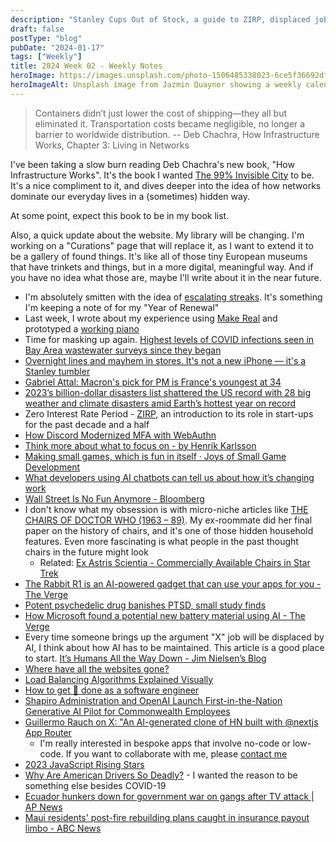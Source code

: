 ```yaml
---
description: "Stanley Cups Out of Stock, a guide to ZIRP, displaced jobs from AI, and the reason there's no improvement on rebuilding Lahaina."
draft: false
postType: "blog"
pubDate: "2024-01-17"
tags: ["Weekly"]
title: 2024 Week 02 - Weekly Notes
heroImage: https://images.unsplash.com/photo-1506485338023-6ce5f36692df?ixlib=rb-4.0.3&ixid=M3wxMjA3fDB8MHxwaG90by1wYWdlfHx8fGVufDB8fHx8fA%3D%3D&auto=format&fit=crop&w=2370&q=80
heroImageAlt: Unsplash image from Jazmin Quaynor showing a weekly calendar
---
```


> Containers didn’t just lower the cost of shipping—they all but eliminated it. Transportation costs became negligible, no longer a barrier to worldwide distribution.
> -- Deb Chachra, How Infrastructure Works, Chapter 3: Living in Networks

I've been taking a slow burn reading Deb Chachra's new book, "How Infrastructure Works". It's the book I wanted [The 99% Invisible City](https://99percentinvisible.org/book/) to be. It's a nice compliment to it, and dives deeper into the idea of how networks dominate our everyday lives in a (sometimes) hidden way.

At some point, expect this book to be in my book list.

Also, a quick update about the website. My library will be changing. I'm working on a "Curations" page that will replace it, as I want to extend it to be a gallery of found things. It's like all of those tiny European museums that have trinkets and things, but in a more digital, meaningful way. And if you have no idea what those are, maybe I'll write about it in the near future.

- I'm absolutely smitten with the idea of [escalating streaks](https://simonwillison.net/2024/Jan/2/escalating-streaks/#atom-entries). It's something I'm keeping a note of for my "Year of Renewal"
- Last week, I wrote about my experience using [Make Real](/blog/2024-01-08-make-real) and prototyped a [working piano](/project/2024-01-09-piano)
- Time for masking up again. [Highest levels of COVID infections seen in Bay Area wastewater surveys since they began](https://www.sfchronicle.com/bayarea/article/covid-wastewater-hospitalizations-18596872.php)
- [Overnight lines and mayhem in stores. It's not a new iPhone — it's a Stanley tumbler](https://www.npr.org/2024/01/09/1223491078/stanley-tumbler-craze-target-starbucks)
- [Gabriel Attal: Macron's pick for PM is France's youngest at 34](https://www.bbc.com/news/world-europe-67922062)
- [2023’s billion-dollar disasters list shattered the US record with 28 big weather and climate disasters amid Earth’s hottest year on record](https://theconversation.com/2023s-billion-dollar-disasters-list-shattered-the-us-record-with-28-big-weather-and-climate-disasters-amid-earths-hottest-year-on-record-220634)
- Zero Interest Rate Period - [ZIRP](https://newsletter.pragmaticengineer.com/p/zirp), an introduction to its role in start-ups for the past decade and a half
- [How Discord Modernized MFA with WebAuthn](https://discord.com/blog/how-discord-modernized-mfa-with-webauthn?utm_source=tldrwebdev)
- [Think more about what to focus on - by Henrik Karlsson](https://www.henrikkarlsson.xyz/p/multi-armed-bandit?utm_source=tldrwebdev)
- [Making small games, which is fun in itself · Joys of Small Game Development](https://abagames.github.io/joys-of-small-game-development-en/fun_to_make_small_games.html?utm_source=tldrwebdev)
- [What developers using AI chatbots can tell us about how it’s changing work](https://qz.com/what-software-developers-using-chatgpt-can-tell-us-abou-1851116767?utm_source=tldrwebdev)
- [Wall Street Is No Fun Anymore - Bloomberg](https://www.bloomberg.com/opinion/articles/2021-12-22/wall-street-is-no-fun-anymore?utm_source=substack&utm_medium=email)
- I don't know what my obsession is with micro-niche articles like [THE CHAIRS OF DOCTOR WHO (1963 – 89)](https://pinkforyouractualpterodactyl.com/2021/06/20/the-chairs-of-doctor-who-1963-89/). My ex-roommate did her final paper on the history of chairs, and it's one of those hidden household features. Even more fascinating is what people in the past thought chairs in the future might look
  - Related: [Ex Astris Scientia - Commercially Available Chairs in Star Trek](https://www.ex-astris-scientia.org/database/chairs-trek.htm)
- [The Rabbit R1 is an AI-powered gadget that can use your apps for you - The Verge](https://www.theverge.com/2024/1/9/24030667/rabbit-r1-ai-action-model-price-release-date)
- [Potent psychedelic drug banishes PTSD, small study finds](https://www.nature.com/articles/d41586-024-00012-z?utm_source=tldrnewsletter)
- [How Microsoft found a potential new battery material using AI - The Verge](https://www.theverge.com/24027031/microsoft-new-solid-state-battery-material-ai)
- Every time someone brings up the argument "X" job will be displaced by AI, I think about how AI has to be maintained. This article is a good place to start. [It’s Humans All the Way Down - Jim Nielsen’s Blog](https://blog.jim-nielsen.com/2024/humans-all-the-way-down/?utm_source=tldrnewsletter)
- [Where have all the websites gone?](https://www.fromjason.xyz/p/notebook/where-have-all-the-websites-gone/?utm_source=tldrnewsletter)
- [Load Balancing Algorithms Explained Visually](https://blog.quastor.org/p/load-balancing-algorithms-explained-visually?utm_source=tldrwebdev)
- [How to get 💩 done as a software engineer](https://careercutler.substack.com/p/how-to-get-done-as-a-software-engineer?r=2bjtip&utm_source=tldrwebdev)
- [Shapiro Administration and OpenAI Launch First-in-the-Nation Generative AI Pilot for Commonwealth Employees](https://www.governor.pa.gov/newsroom/shapiro-administration-and-openai-launch-first-in-the-nation-generative-ai-pilot-for-commonwealth-employees/?utm_source=www.theneurondaily.com&utm_medium=newsletter&utm_campaign=the-neuron-s-ces-awards)
- [Guillermo Rauch on X: "An AI-generated clone of HN built with @nextjs App Router](https://twitter.com/rauchg/status/1744183052010684747)
  - I'm really interested in bespoke apps that involve no-code or low-code. If you want to collaborate with me, please [contact me](mailto:jeremy@craftbyzen.com)
- [2023 JavaScript Rising Stars](https://risingstars.js.org/2023/en)
- [Why Are American Drivers So Deadly?](https://www.nytimes.com/2024/01/10/magazine/dangerous-driving.html?unlocked_article_code=1.Mk0.8-vY.a0esJAmYuHI2&smid=nytcore-android-share) - I wanted the reason to be something else besides COVID-19
- [Ecuador hunkers down for government war on gangs after TV attack | AP News](https://apnews.com/article/ecuador-violence-prisons-television-studio-gangs-72a3df45debae4459663c462304bcf91)
- [Maui residents' post-fire rebuilding plans caught in insurance payout limbo - ABC News](https://abcnews.go.com/amp/US/maui-residents-post-fire-rebuilding-plans-caught-insurance/story?id=106191624)
